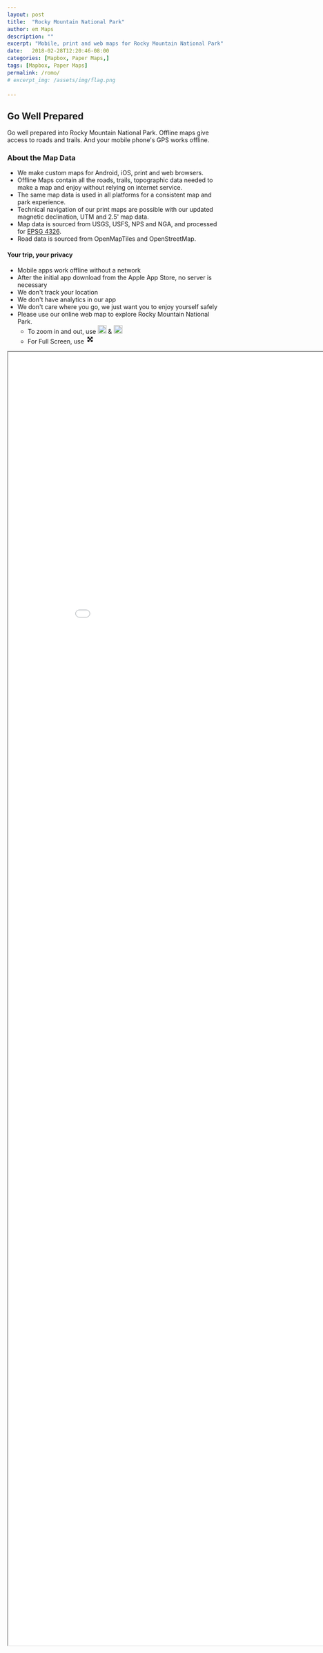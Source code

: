 ```yaml
---
layout: post
title:  "Rocky Mountain National Park"
author: eπ Maps
description: ""
excerpt: "Mobile, print and web maps for Rocky Mountain National Park"
date:   2018-02-28T12:20:46-08:00
categories: [Mapbox, Paper Maps,]
tags: [Mapbox, Paper Maps]
permalink: /romo/
# excerpt_img: /assets/img/flag.png

---
```



## Go Well Prepared

Go well prepared into Rocky Mountain National Park.  Offline maps give access to roads and trails.  And your mobile phone's GPS works offline.

### About the Map Data

* We make custom maps for Android, iOS, print and web browsers.  
* Offline Maps contain all the roads, trails, topographic data needed to make a map and enjoy without relying on internet service.
* The same map data is used in all platforms for a consistent map and park experience.
* Technical navigation of our print maps are possible with our updated magnetic declination, UTM and 2.5' map data.
* Map data is sourced from USGS, USFS, NPS and NGA, and processed for [EPSG 4326](http://epsg.io/4326).  
* Road data is sourced from OpenMapTiles and OpenStreetMap.

#### Your trip, your privacy
* Mobile apps work offline without a network
* After the initial app download from the Apple App Store, no server is necessary
* We don't track your location
* We don't have analytics in our app
* We don't care where you go, we just want you to enjoy yourself safely
* Please use our online web map to explore Rocky Mountain National Park.  
  *  To zoom in and out, use  <img style="height: 20px; width: 20px;" src="https://raw.githubusercontent.com/mapbox/mapbox-gl-js/2924b910d7a9a0a12e0d71bd0771f7529acfade8/dist/svg/mapboxgl-ctrl-zoom-in.svg?sanitize=true"> & <img style="height: 20px; width: 20px;" src="https://raw.githubusercontent.com/mapbox/mapbox-gl-js/2924b910d7a9a0a12e0d71bd0771f7529acfade8/dist/svg/mapboxgl-ctrl-zoom-out.svg?sanitize=true">
  * For Full Screen, use <img style="height: 20px; width: 20px;" src="/assets/svg/full-screen.svg">


<iframe allowfullscreen="true" mozallowfullscreen="true" webkitallowfullscreen="true"
  style="height: 75vh; width: 95vw;"
  src="/epi-maps.html?t=Rocky%20Mountain&z=13.9&style=omt-cje6px7vc06l22rpeiph7d85s&w=-105.97&s=39.9&e=-105.00&n=40.7&authkey=278314#10/40.3007/-105.5745">
  <p>Your browser does not support iframes.</p>
</iframe>
